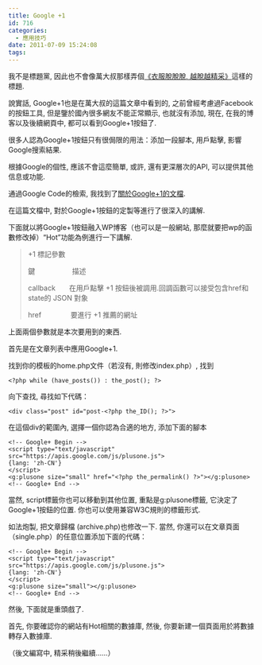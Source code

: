 ```yaml
---
title: Google +1
id: 716
categories:
  - 應用技巧
date: 2011-07-09 15:24:08
tags:
---
```


我不是標題黨, 因此也不會像萬大叔那樣弄個[《衣服脫脫脫, 越脫越精采》](http://wange.im/ifttt.html)這樣的標題.

說實話, Google+1也是在萬大叔的這篇文章中看到的, 之前曾經考慮過Facebook的按鈕工具, 但是鑒於國內很多網友不能正常顯示, 也就沒有添加, 現在, 在我的博客以及後續網頁中, 都可以看到Google+1按鈕了.

很多人認為Google+1按鈕只有很侷限的用法：添加一段腳本, 用戶點擊, 影響Google搜索結果.

根據Google的個性, 應該不會這麼簡單, 或許, 還有更深層次的API, 可以提供其他信息或功能.

通過Google Code的檢索, 我找到了[關於Google+1的文檔](http://code.google.com/intl/zh-CN/apis/+1button/).

在這篇文檔中, 對於Google+1按鈕的定製等進行了很深入的講解.

<!--more-->

下面就以將Google+1按鈕融入WP博客（也可以是一般網站, 那麼就要把wp的函數修改掉）“Hot”功能為例進行一下講解.

> +1 標記參數
>
> 鍵                   描述
>
> callback       在用戶點擊 +1 按鈕後被調用.回調函數可以接受包含href和state的 JSON 對象
>
> href               要進行 +1 推薦的網址

上面兩個參數就是本次要用到的東西.

首先是在文章列表中應用Google+1.

找到你的模板的home.php文件（若沒有, 則修改index.php）, 找到

```
<?php while (have_posts()) : the_post(); ?>
```

向下查找, 尋找如下代碼：

```
<div class="post" id="post-<?php the_ID(); ?>">
```

在這個div的範圍內, 選擇一個你認為合適的地方, 添加下面的腳本

```
<!-- Google+ Begin -->
<script type="text/javascript" src="https://apis.google.com/js/plusone.js">
{lang: 'zh-CN'}
</script>
<g:plusone size="small" href="<?php the_permalink() ?>"></g:plusone>
<!-- Google+ End -->
```

當然, script標籤你也可以移動到其他位置, 重點是g:plusone標籤, 它決定了Google+1按鈕的位置.
你也可以使用兼容W3C規則的標籤形式.

如法炮製, 把文章歸檔 (archive.php)也修改一下.
當然, 你還可以在文章頁面（single.php）的任意位置添加下面的代碼：

```
<!-- Google+ Begin -->
<script type="text/javascript" src="https://apis.google.com/js/plusone.js">
{lang: 'zh-CN'}
</script>
<g:plusone size="small"></g:plusone>
<!-- Google+ End -->
```

然後, 下面就是重頭戲了.

首先, 你要確認你的網站有Hot相關的數據庫, 然後, 你要新建一個頁面用於將數據轉存入數據庫.

（後文編寫中, 精采稍後繼續……）
